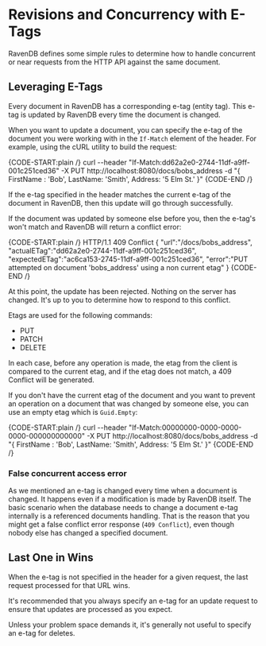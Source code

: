 # Revisions and Concurrency with E-Tags

RavenDB defines some simple rules to determine how to handle concurrent or near requests from the HTTP API against the same document. 

## Leveraging E-Tags

Every document in RavenDB has a corresponding e-tag (entity tag). This e-tag is updated by RavenDB every time the document is changed.

When you want to update a document, you can specify the e-tag of the document you were working with in the `If-Match` element of the header. For example, using the cURL utility to build the request: 

{CODE-START:plain /}
curl --header "If-Match:dd62a2e0-2744-11df-a9ff-001c251ced36" -X PUT http://localhost:8080/docs/bobs_address -d "{ FirstName : 'Bob', LastName: 'Smith', Address: '5 Elm St.' }"
{CODE-END /}

If the e-tag specified in the header matches the current e-tag of the document in RavenDB, then this update will go through successfully.

If the document was updated by someone else before you, then the e-tag's won't match and RavenDB will return a conflict error: 

{CODE-START:plain /}
HTTP/1.1 409 Conflict
{
	"url":"/docs/bobs_address",
	"actualETag":"dd62a2e0-2744-11df-a9ff-001c251ced36",
	"expectedETag":"ac6ca153-2745-11df-a9ff-001c251ced36",
	"error":"PUT attempted on document 'bobs_address' using a non current etag"
}
{CODE-END /}

At this point, the update has been rejected. Nothing on the server has changed. It's up to you to determine how to respond to this conflict.

Etags are used for the following commands:

* PUT
* PATCH
* DELETE

In each case, before any operation is made, the etag from the client is compared to the current etag, and if the etag does not match, a 409 Conflict will be generated.

If you don't have the current etag of the document and you want to prevent an operation on a document that was changed by someone else, you can use an empty etag which is `Guid.Empty`:

{CODE-START:plain /}
curl --header "If-Match:00000000-0000-0000-0000-000000000000" -X PUT http://localhost:8080/docs/bobs_address -d "{ FirstName : 'Bob', LastName: 'Smith', Address: '5 Elm St.' }"
{CODE-END /}

### False concurrent access error

As we mentioned an e-tag is changed every time when a document is changed. It happens even if a modification is made by RavenDB itself. 
The basic scenario when the database needs to change a document e-tag internally is a referenced documents handling. 
That is the reason that you might get a false conflict error response (`409 Conflict`), even though nobody else has changed a specified document.

## Last One in Wins

When the e-tag is not specified in the header for a given request, the last request processed for that URL wins.

It's recommended that you always specify an e-tag for an update request to ensure that updates are processed as you expect.

Unless your problem space demands it, it's generally not useful to specify an e-tag for deletes.